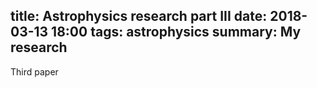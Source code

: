 title: Astrophysics research part III
date: 2018-03-13 18:00
tags: astrophysics
summary: My research
---

Third paper
